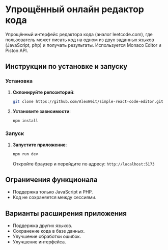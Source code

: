 # Упрощённый онлайн редактор кода

Упрощённый интерфейс редактора кода (аналог leetcode.com), где пользователь может писать код на одном из двух заданных языков (JavaScript, php) и получать результаты. Используется Monaco Editor и Piston API. 

## Инструкции по установке и запуску

### Установка

1. **Склонируйте репозиторий**:

    ```bash
   git clone https://github.com/AlexWeit/simple-react-code-editor.git
    ```

2. **Установите зависимости**:

    ```bash
    npm install
    ```

### Запуск

1. **Запустите приложение**:

    ```bash
    npm run dev
    ```
   
   Откройте браузер и перейдите по адресу: `http://localhost:5173`

## Ограничения функционала

- Поддержка только JavaScript и PHP.
- Код не сохраняется между сессиями.

## Варианты расширения приложения

- Поддержка других языков.
- Сохранение кода в базе данных.
- Улучшение обработки ошибок.
- Улучшение интерфейса.
